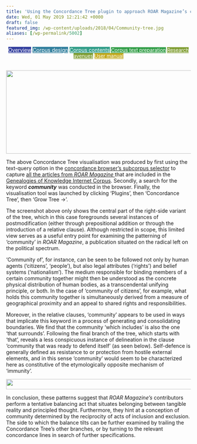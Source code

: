 ```yaml
---
title: 'Using the Concordance Tree plugin to approach ROAR Magazine’s conceptualisation of ‘community’'
date: Wed, 01 May 2019 12:21:42 +0000
draft: false
featured_img: /wp-content/uploads/2018/04/Community-tree.jpg
aliases: [/wp-permalink/5002]
---
```


<div class="entry-post"><p style="text-align: center;"><a class="fasc-button fasc-size-medium fasc-type-flat fasc-rounded-medium" style="background-color: #333f9e; color: #ffffff;" href="http://genealogiesofknowledge.net/genealogies-knowledge-corpus/">Overview</a>&nbsp;<a class="fasc-button fasc-size-medium fasc-type-flat fasc-rounded-medium" style="background-color: #33809e; color: #ffffff;" href="http://genealogiesofknowledge.net/genealogies-knowledge-corpus/corpus-design/">Corpus design</a>&nbsp;<a class="fasc-button fasc-size-medium fasc-type-flat fasc-rounded-medium" style="background-color: #339e89; color: #ffffff;" href="http://genealogiesofknowledge.net/genealogies-knowledge-corpus/corpus-contents/">Corpus contents</a><span style="font-size: 0.95em;">&nbsp;<a class="fasc-button fasc-size-medium fasc-type-flat fasc-rounded-medium" style="background-color: #339e48; color: #ffffff;" href="http://genealogiesofknowledge.net/genealogies-knowledge-corpus/corpus-text-preparation/">Corpus text preparation</a>&nbsp;<a class="fasc-button fasc-size-medium fasc-type-flat fasc-rounded-medium" style="background-color: #809e33; color: #ffffff;" href="http://genealogiesofknowledge.net/research-avenues/">Research avenues</a>&nbsp;<a class="fasc-button fasc-size-medium fasc-type-flat fasc-rounded-medium" style="background-color: #c2a91d; color: #ffffff;" href="http://genealogiesofknowledge.net/software/manual/">User manual</a></span></p>
&nbsp;&nbsp;

<img class="alignnone size-full wp-image-3782" src="/wp-content/uploads/2018/04/Community-tree.jpg" sizes="(max-width: 784px) 100vw, 784px" srcset="/wp-content/uploads/2018/04/Community-tree.jpg 784w, /wp-content/uploads/2018/04/Community-tree-300x87.jpg 300w, /wp-content/uploads/2018/04/Community-tree-768x222.jpg 768w" alt="" width="784" height="227">

The above Concordance Tree visualisation was produced by first using the text-query option in the <a href="http://genealogiesofknowledge.net/software/manual/#sel">concordance browser’s subcorpus selector</a> to capture <a href="https://genealogiesofknowledge.net/guidance-using-internet-corpus/#ROAR">all the articles from <em>ROAR Magazine </em></a>that are included in the <a href="https://genealogiesofknowledge.net/guidance-using-internet-corpus/">Genealogies of Knowledge Internet Corpus</a>. Secondly, a search for the keyword <em><strong>community</strong></em> was conducted in the browser. Finally, the visualisation tool was launched by clicking ‘Plugins’, then ‘Concordance Tree’, then ‘Grow Tree -&gt;’.

The screenshot above only shows the central part of the right-side variant of the tree, which in this case foregrounds several instances of postmodification (either through prepositional addition or through the introduction of a relative clause). Although restricted in scope, this limited view serves as a useful entry point for examining the patterning of ‘community’ in <em>ROAR Magazine</em>, a publication situated on the radical left on the political spectrum.

‘Community of’, for instance, can be seen to be followed not only by human agents (‘citizens’, ‘people’), but also legal attributes (‘rights’) and belief systems (‘nationalism’). The medium responsible for binding members of a certain community together might then be understood as the concrete physical distribution of human bodies, as a transcendental unifying principle, or both. In the case of ‘community of citizens’, for example, what holds this community together is simultaneously derived from a measure of geographical proximity and an appeal to shared rights and responsibilities.

Moreover, in the relative clauses, ‘community’ appears to be used in ways that implicate this keyword in a process of generating and consolidating boundaries. We find that the community ‘which includes’ is also the one ‘that surrounds’. Following the final branch of the tree, which starts with ‘that’, reveals a less conspicuous instance of delineation in the clause ‘community that was ready to defend itself’ (as seen below). Self-defence is generally defined as resistance to or protection from hostile external elements, and in this sense ‘community’ would seem to be characterized here as constitutive of the etymologically opposite mechanism of ‘immunity’.

<img class="alignnone size-full wp-image-3783" src="/wp-content/uploads/2018/04/Community-tree-single-line.jpg" sizes="(max-width: 724px) 100vw, 724px" srcset="/wp-content/uploads/2018/04/Community-tree-single-line.jpg 724w, /wp-content/uploads/2018/04/Community-tree-single-line-300x12.jpg 300w" alt="" width="724" height="28">

In conclusion, these patterns suggest that <em>ROAR Magazine’s</em> contributors perform a tentative balancing act that situates belonging between tangible reality and principled thought. Furthermore, they hint at a conception of community determined by the reciprocity of acts of inclusion and exclusion. The side to which the balance tilts can be further examined by trailing the Concordance Tree’s other branches, or by turning to the relevant concordance lines in search of further specifications.</div>